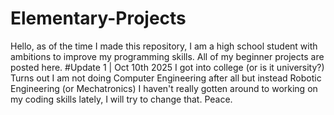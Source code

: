 # Elementary-Projects
Hello, as of the time I made this repository, I am a high school student with ambitions to improve my programming skills. 
All of my beginner projects are posted here.
#Update 1 | Oct 10th 2025
I got into college (or is it university?)
Turns out I am not doing Computer Engineering after all but instead Robotic Engineering (or Mechatronics)
I haven't really gotten around to working on my coding skills lately, I will try to change that.
Peace.

